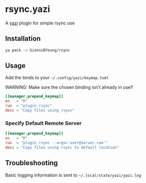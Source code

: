 # rsync.yazi

A [yazi](https://yazi-rs.github.io/) plugin for simple rsync use

## Installation

```sh
ya pack -a GianniBYoung/rsync
```

## Usage

Add the binds to your `~/.config/yazi/keymap.toml`

WARNING: Make sure the chosen binding isn't already in use!!

```toml
[[manager.prepend_keymap]]
on   = "R"
run  = "plugin rsync"
desc = "Copy files using rsync"
```

### Specify Default Remote Server

```toml
[[manager.prepend_keymap]]
on   = "R"
run  = "plugin rsync --args='user@server.com'"
desc = "Copy files using rsync to default location"
```

## Troubleshooting

Basic logging information is sent to `~/.local/state/yazi/yazi.log`
